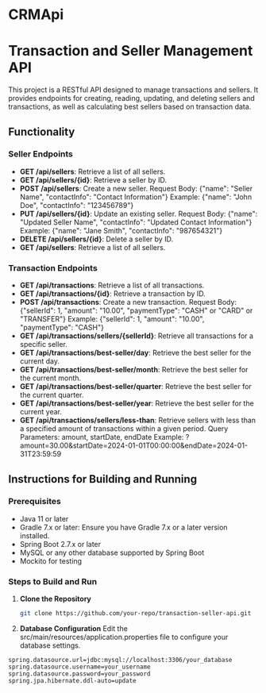 # CRMApi

# Transaction and Seller Management API

This project is a RESTful API designed to manage transactions and sellers. It provides endpoints for creating, reading, updating, and deleting sellers and transactions, as well as calculating best sellers based on transaction data.

## Functionality

### Seller Endpoints
- **GET /api/sellers**: Retrieve a list of all sellers.
- **GET /api/sellers/{id}**: Retrieve a seller by ID.
- **POST /api/sellers**: Create a new seller.
  Request Body: {"name": "Seller Name", "contactInfo": "Contact Information"}
  Example: {"name": "John Doe", "contactInfo": "123456789"}
- **PUT /api/sellers/{id}**: Update an existing seller.
  Request Body: {"name": "Updated Seller Name", "contactInfo": "Updated Contact Information"}
  Example: {"name": "Jane Smith", "contactInfo": "987654321"}
- **DELETE /api/sellers/{id}**: Delete a seller by ID.
- **GET /api/sellers**: Retrieve a list of all sellers.

### Transaction Endpoints
- **GET /api/transactions**: Retrieve a list of all transactions.
- **GET /api/transactions/{id}**: Retrieve a transaction by ID.
- **POST /api/transactions**: Create a new transaction.
  Request Body: {"sellerId": 1, "amount": "10.00", "paymentType": "CASH" or "CARD" or "TRANSFER"}
  Example: {"sellerId": 1, "amount": "10.00", "paymentType": "CASH"}
- **GET /api/transactions/sellers/{sellerId}**: Retrieve all transactions for a specific seller.
- **GET /api/transactions/best-seller/day**: Retrieve the best seller for the current day.
- **GET /api/transactions/best-seller/month**: Retrieve the best seller for the current month.
- **GET /api/transactions/best-seller/quarter**: Retrieve the best seller for the current quarter.
- **GET /api/transactions/best-seller/year**: Retrieve the best seller for the current year.
- **GET /api/transactions/sellers/less-than**: Retrieve sellers with less than a specified amount of transactions within a given period.
  Query Parameters: amount, startDate, endDate
  Example: ?amount=30.00&startDate=2024-01-01T00:00:00&endDate=2024-01-31T23:59:59

## Instructions for Building and Running

### Prerequisites
- Java 11 or later
- Gradle 7.x or later: Ensure you have Gradle 7.x or a later version installed.
- Spring Boot 2.7.x or later
- MySQL or any other database supported by Spring Boot
- Mockito for testing

### Steps to Build and Run

1. **Clone the Repository**
   ```bash
   git clone https://github.com/your-repo/transaction-seller-api.git

2. **Database Configuration**
Edit the src/main/resources/application.properties file to configure your database settings.
```text
spring.datasource.url=jdbc:mysql://localhost:3306/your_database
spring.datasource.username=your_username
spring.datasource.password=your_password
spring.jpa.hibernate.ddl-auto=update
